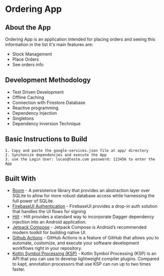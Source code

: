 # Ordering App

## About the App

Ordering App is an application intended for placing orders and seeing this information in the list
It's main features are:
* Stock Management
* Place Orders
* See orders info

## Development Methodology
* Test Driven Development
* Offline Caching
* Connection with Firestore Database
* Reactive programming
* Dependency Injection
* Singletons
* Dependency Inversion Technique

## Basic Instructions to Build
````
1. Copy and paste the google-services.json file at app/ directory
2. Synchonize dependencies and execute the App
3. use the Login User: lucas@teste.com password: 123456 to enter the App
````

## Built With

* [Room](https://developer.android.com/jetpack/androidx/releases/room?hl=pt-br) - A persistence library that provides an abstraction layer over SQLite to allow for more robust database access while harnessing the full power of SQLite.
* [FirebaseUI Authentication](https://github.com/firebase/FirebaseUI-Android/blob/master/auth/README.md) - FirebaseUI provides a drop-in auth solution that handles the UI flows for signing
* [Hilt](https://dagger.dev/hilt/) - Hilt provides a standard way to incorporate Dagger dependency injection into an Android application.
* [Jetpack Compose](https://developer.android.com/jetpack/compose) - Jetpack Compose is Android’s recommended modern toolkit for building native UI.
* [Github Actions](https://docs.github.com/en/actions) - GitHub Actions is a feature of GitHub that allows you to automate, customize, and execute your software development workflows right in your repository.
* [Kotlin Symbol Processing (KSP)]() - Kotlin Symbol Processing (KSP) is an API that you can use to develop lightweight compiler plugins. Compared to kapt, annotation processors that use KSP can run up to two times faster.
